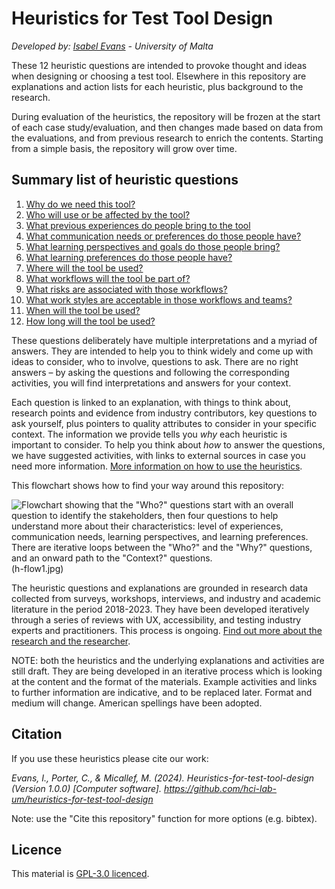 # Heuristics for Test Tool Design
_Developed by: [Isabel Evans](mailto:isabel.evans.17@um.edu.mt) - University of Malta_

These 12 heuristic questions are intended to provoke thought and ideas when designing or choosing a test tool. Elsewhere in this repository are explanations and action lists for each heuristic, plus background to the research. 

During evaluation of the heuristics, the repository will be frozen at the start of each case study/evaluation, and then changes made based on data from the evaluations, and from previous research to enrich the contents. Starting from a simple basis, the repository will grow over time.

## Summary list of heuristic questions
1. [Why do we need this tool?](H01-why-do-we-need-this-tool.md)
2. [Who will use or be affected by the tool?](H02-Who-will-use-or-be-affected-by-this-tool.md)
3. [What previous experiences do people bring to the tool](H03-What-previous-experiences-do-people-bring-to-the-tool.md)
4. [What communication needs or preferences do those people have?](H04-What-communication-needs-or-preferences-do-those-people-have.md)
5. [What learning perspectives and goals do those people bring?](H05-What-learning-perspectives-and-goals-do-those-people-bring.md)
6. [What learning preferences do those people have?](H06-What-learning-preferences-do-those-people-have.md)
7. [Where will the tool be used?](H07-Where-will-the-tool-be-used.md)
8. [What workflows will the tool be part of?](H08-What-workflows-will-the-tool-be-part-of.md)
9. [What risks are associated with those workflows?](H09-What-risks-are-associated-with-those-workflows.md)
10. [What work styles are acceptable in those workflows and teams?](H10-What-work-styles-are-acceptable-in-those-workflows-and-teams.md)
11. [When will the tool be used?](H11-When-will-the-tool-be-used.md)
12. [How long will the tool be used?](H12-How-long-will-the-tool-be-used.md)


These questions deliberately have multiple interpretations and a myriad of answers. They are intended to help you to think widely and come up with ideas to consider, who to involve, questions to ask. There are no right answers – by asking the questions and following the corresponding activities, you will find interpretations and answers for your context.

Each question is linked to an explanation, with things to think about, research points and evidence from industry contributors, key questions to ask yourself, plus pointers to quality attributes to consider in your specific context. 
The information we provide tells you *why* each heuristic is important to consider. To help you think about *how* to answer the questions, we have suggested activities, with links to external sources in case you need more information. 
[More information on how to use the heuristics](how-to-use-the-heuristics.md).

This flowchart shows how to find your way around this repository: 

![Flowchart showing that the "Who?" questions start with an overall question to identify the stakeholders, then four questions to help understand more about their characteristics: level of experiences, communication needs, learning perspectives, and learning preferences. There are iterative loops between the "Who?" and the "Why?" questions, and an onward path to the "Context?" questions.][flow1](h-flow1.jpg)

[flow1]: h-flow1.jpg

The heuristic questions and explanations are grounded in research data collected from surveys, workshops, interviews, and industry and academic literature in the period 2018-2023. They have been developed iteratively through a series of reviews with UX, accessibility, and testing industry experts and practitioners. This process is ongoing. [Find out more about the research and the researcher](About-the-research-and-researcher.md).

NOTE: both the heuristics and the underlying explanations and activities are still draft. They are being developed in an iterative process which is looking at the content and the format of the materials. Example activities and links to further information are indicative, and to be replaced later. Format and medium will change. American spellings have been adopted.

## Citation
If you use these heuristics please cite our work: 

*Evans, I., Porter, C., & Micallef, M. (2024). Heuristics-for-test-tool-design (Version 1.0.0) [Computer software]. https://github.com/hci-lab-um/heuristics-for-test-tool-design*

Note: use the "Cite this repository" function for more options (e.g. bibtex).

## Licence
This material is [GPL-3.0 licenced](licence). 
